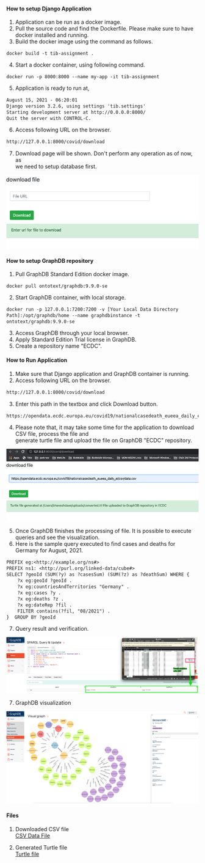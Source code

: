 #### How to setup Django Application ###

1. Application can be run as a docker image.
2. Pull the source code and find the Dockerfile. Please make sure to have docker installed and running.
3. Build the docker image using the command as follows.
```shell
docker build -t tib-assignment .
```
4. Start a docker container, using following command.
```shell
docker run -p 8000:8000 --name my-app -it tib-assignment 
```
5. Application is ready to run at,
```shell
August 15, 2021 - 06:20:01
Django version 3.2.6, using settings 'tib.settings'
Starting development server at http://0.0.0.0:8000/
Quit the server with CONTROL-C.
```
6. Access following URL on the browser.
```html
http://127.0.0.1:8000/covid/download
```
7. Download page will be shown. Don't perform any operation as of now, as  
we need to setup database first.

![download page screenshot](/docs/DownloadPage.png)


#### How to setup GraphDB repository ####
1. Pull GraphDB Standard Edition docker image.
```shell
docker pull ontotext/graphdb:9.9.0-se
```
2. Start GraphDB container, with local storage.
```shell
docker run -p 127.0.0.1:7200:7200 -v [Your Local Data Directory Path]:/opt/graphdb/home --name graphdbinstance -t ontotext/graphdb:9.9.0-se
```
3. Access GraphDB through your local browser.
4. Apply Standard Edition Trial license in GraphDB.
5. Create a repository name "ECDC".

#### How to Run Application ####
1. Make sure that Django application and GraphDB container is running.
2. Access following URL on the browser.
```html
http://127.0.0.1:8000/covid/download
```
3. Enter this path in the textbox and click Download button.
```html
https://opendata.ecdc.europa.eu/covid19/nationalcasedeath_eueea_daily_ei/csv/data.csv
```
4. Please note that, it may take some time for the application to download CSV file, process the file and   
generate turtle file and upload the file on GraphDB "ECDC" repository.

![Download and process complete screenshot](/docs/Complete.png)

5. Once GraphDB finishes the processing of file. It is possible to execute queries and see the visualization.
6. Here is the sample query executed to find cases and deaths for Germany for August, 2021.
```sparksql
PREFIX eg:<http://example.org/ns#>
PREFIX ns1: <http://purl.org/linked-data/cube#>
SELECT ?geoId (SUM(?y) as ?casesSum) (SUM(?z) as ?deathSum) WHERE {
    ?x eg:geoId ?geoId .
    ?x eg:countriesAndTerritories "Germany" .
    ?x eg:cases ?y .
    ?x eg:deaths ?z .
    ?x eg:dateRep ?fil .
    FILTER contains(?fil, "08/2021") .
}  GROUP BY ?geoId
```
7. Query result and verification.

![Query & Result](/docs/QueryResult.png)

7. GraphDB visualization

![Visualization](/docs/Visualization.png)

#### Files #####

1. Downloaded CSV file  
[CSV Data File](/docs/datafile.csv)
  
2. Generated Turtle file  
[Turtle file](/docs/converted.ttl)
